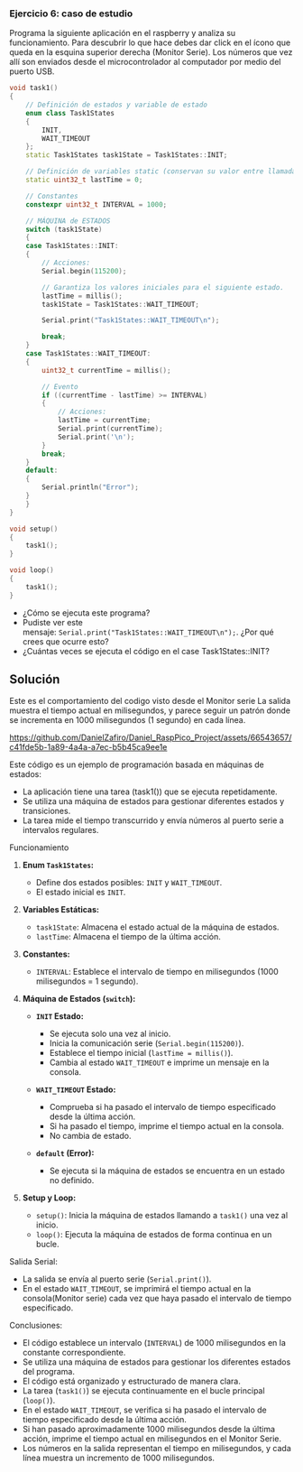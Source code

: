 ### **Ejercicio 6: caso de estudio**

Programa la siguiente aplicación en el raspberry y analiza su funcionamiento. Para descubrir lo que hace debes dar click en el ícono que queda en la esquina superior derecha (Monitor Serie). Los números que vez allí son enviados desde el microcontrolador al computador por medio del puerto USB.

```cpp
void task1()
{
    // Definición de estados y variable de estado
    enum class Task1States
    {
        INIT,
        WAIT_TIMEOUT
    };
    static Task1States task1State = Task1States::INIT;

    // Definición de variables static (conservan su valor entre llamadas a task1)
    static uint32_t lastTime = 0;

    // Constantes
    constexpr uint32_t INTERVAL = 1000;

    // MÁQUINA de ESTADOS
    switch (task1State)
    {
    case Task1States::INIT:
    {
        // Acciones:
        Serial.begin(115200);

        // Garantiza los valores iniciales para el siguiente estado.
        lastTime = millis();
        task1State = Task1States::WAIT_TIMEOUT;

        Serial.print("Task1States::WAIT_TIMEOUT\n");

        break;
    }
    case Task1States::WAIT_TIMEOUT:
    {
        uint32_t currentTime = millis();

        // Evento
        if ((currentTime - lastTime) >= INTERVAL)
        {
            // Acciones:
            lastTime = currentTime;
            Serial.print(currentTime);
            Serial.print('\n');
        }
        break;
    }
    default:
    {
        Serial.println("Error");
    }
    }
}

void setup()
{
    task1();
}

void loop()
{
    task1();
}
```

- ¿Cómo se ejecuta este programa?
- Pudiste ver este mensaje: `Serial.print("Task1States::WAIT_TIMEOUT\n");`. ¿Por qué crees que ocurre esto?
- ¿Cuántas veces se ejecuta el código en el case Task1States::INIT?


## Solución

Este es el comportamiento del codigo visto desde el Monitor serie
La salida muestra el tiempo actual en milisegundos, y parece seguir un patrón donde se incrementa en 1000 milisegundos (1 segundo) en cada línea. 

https://github.com/DanielZafiro/Daniel_RaspPico_Project/assets/66543657/c41fde5b-1a89-4a4a-a7ec-b5b45ca9ee1e

Este código es un ejemplo de programación basada en máquinas de estados:
- La aplicación tiene una tarea (task1()) que se ejecuta repetidamente.
- Se utiliza una máquina de estados para gestionar diferentes estados y transiciones.
- La tarea mide el tiempo transcurrido y envía números al puerto serie a intervalos regulares.

Funcionamiento

1. **Enum `Task1States`:**
   - Define dos estados posibles: `INIT` y `WAIT_TIMEOUT`.
   - El estado inicial es `INIT`.

2. **Variables Estáticas:**
   - `task1State`: Almacena el estado actual de la máquina de estados.
   - `lastTime`: Almacena el tiempo de la última acción.

3. **Constantes:**
   - `INTERVAL`: Establece el intervalo de tiempo en milisegundos (1000 milisegundos = 1 segundo).

4. **Máquina de Estados (`switch`):**
   - **`INIT` Estado:**
     - Se ejecuta solo una vez al inicio.
     - Inicia la comunicación serie (`Serial.begin(115200)`).
     - Establece el tiempo inicial (`lastTime = millis()`).
     - Cambia al estado `WAIT_TIMEOUT` e imprime un mensaje en la consola.

   - **`WAIT_TIMEOUT` Estado:**
     - Comprueba si ha pasado el intervalo de tiempo especificado desde la última acción.
     - Si ha pasado el tiempo, imprime el tiempo actual en la consola.
     - No cambia de estado.

   - **`default` (Error):**
     - Se ejecuta si la máquina de estados se encuentra en un estado no definido.

5. **Setup y Loop:**
   - `setup()`: Inicia la máquina de estados llamando a `task1()` una vez al inicio.
   - `loop()`: Ejecuta la máquina de estados de forma continua en un bucle.

Salida Serial:

- La salida se envía al puerto serie (`Serial.print()`).
- En el estado `WAIT_TIMEOUT`, se imprimirá el tiempo actual en la consola(Monitor serie) cada vez que haya pasado el intervalo de tiempo especificado.

Conclusiones:

- El código establece un intervalo (`INTERVAL`) de 1000 milisegundos en la constante correspondiente.
- Se utiliza una máquina de estados para gestionar los diferentes estados del programa.
- El código está organizado y estructurado de manera clara.
- La tarea (`task1()`) se ejecuta continuamente en el bucle principal (`loop()`).
- En el estado `WAIT_TIMEOUT`, se verifica si ha pasado el intervalo de tiempo especificado desde la última acción.
- Si han pasado aproximadamente 1000 milisegundos desde la última acción, imprime el tiempo actual en milisegundos en el Monitor Serie.
- Los números en la salida representan el tiempo en milisegundos, y cada línea muestra un incremento de 1000 milisegundos.
